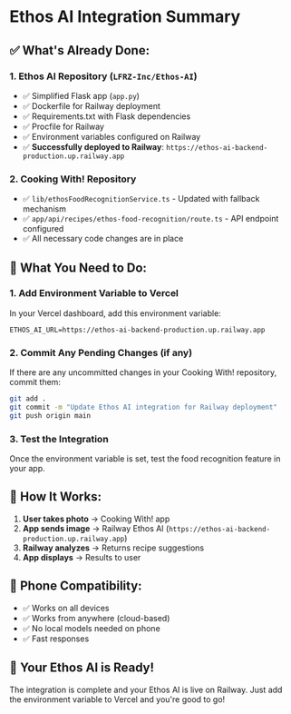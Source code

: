 # Ethos AI Integration Summary

## ✅ **What's Already Done:**

### 1. **Ethos AI Repository** (`LFRZ-Inc/Ethos-AI`)
- ✅ Simplified Flask app (`app.py`)
- ✅ Dockerfile for Railway deployment
- ✅ Requirements.txt with Flask dependencies
- ✅ Procfile for Railway
- ✅ Environment variables configured on Railway
- ✅ **Successfully deployed to Railway**: `https://ethos-ai-backend-production.up.railway.app`

### 2. **Cooking With! Repository**
- ✅ `lib/ethosFoodRecognitionService.ts` - Updated with fallback mechanism
- ✅ `app/api/recipes/ethos-food-recognition/route.ts` - API endpoint configured
- ✅ All necessary code changes are in place

## 🔧 **What You Need to Do:**

### 1. **Add Environment Variable to Vercel**
In your Vercel dashboard, add this environment variable:
```env
ETHOS_AI_URL=https://ethos-ai-backend-production.up.railway.app
```

### 2. **Commit Any Pending Changes** (if any)
If there are any uncommitted changes in your Cooking With! repository, commit them:
```bash
git add .
git commit -m "Update Ethos AI integration for Railway deployment"
git push origin main
```

### 3. **Test the Integration**
Once the environment variable is set, test the food recognition feature in your app.

## 🎯 **How It Works:**

1. **User takes photo** → Cooking With! app
2. **App sends image** → Railway Ethos AI (`https://ethos-ai-backend-production.up.railway.app`)
3. **Railway analyzes** → Returns recipe suggestions
4. **App displays** → Results to user

## 📱 **Phone Compatibility:**
- ✅ Works on all devices
- ✅ Works from anywhere (cloud-based)
- ✅ No local models needed on phone
- ✅ Fast responses

## 🚀 **Your Ethos AI is Ready!**
The integration is complete and your Ethos AI is live on Railway. Just add the environment variable to Vercel and you're good to go!
